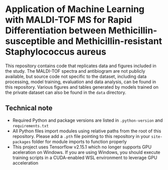 # Application of Machine Learning with MALDI-TOF MS for Rapid Differentiation between Methicillin-susceptible and Methicillin-resistant Staphylococcus aureus

This repository contains code that replicates data and figures included in the study. The MALDI-TOF spectra and antibiogram are not publicly available,
but source code not specific to the dataset, including data processing, model training, evaluation and data analysis, can be found in this repository.
Various figures and tables generated by models trained on the private dataset can also be found in the `data` directory.

## Technical note

- Required Python and package versions are listed in `.python-version` and `requirements.txt`
- All Python files import modules using relative paths from the root of this repository. Please add a `.pth` file pointing to this repository in your `site-packages` folder for module imports to function properly
- This project uses Tensorflow v2.15.1 which no longer supports GPU aceleration on Windows. If you are using Windows, you should execute training scripts in a CUDA-enabled WSL environment to leverage GPU acceleration